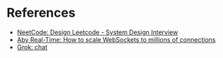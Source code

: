 # References

- [NeetCode: Design Leetcode - System Design Interview](https://www.youtube.com/watch?v=NPg2iRtCr-I&ab_channel=NeetCodeIO)
- [Aby Real-Time: How to scale WebSockets to millions of connections](https://www.youtube.com/watch?v=vXJsJ52vwAA&ab_channel=AblyRealtime)
- [Grok: chat](https://x.com/i/grok?conversation=1945014551134789933)
